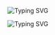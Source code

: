 <!-- Centered SVG animated typing effect -->
<p align="center">
  <img src="https://readme-typing-svg.herokuapp.com?font=Fira+Code&size=32&duration=3000&pause=500&color=00FF00&center=true&vCenter=true&width=600&lines=NovaStackGod" alt="Typing SVG" />
</p>

<!-- Centered SVG animated typing effect -->
<p align="center">
  <img src="https://readme-typing-svg.herokuapp.com?font=Fira+Code&size=32&duration=3000&pause=500&color=90EE90&center=true&vCenter=true&width=600&lines=Open+to+collaborations;Always+building+cool+stuff" alt="Typing SVG" />
</p>
